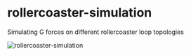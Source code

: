 # rollercoaster-simulation
Simulating G forces on different rollercoaster loop topologies

![rollercoaster-simulation](/eulerspiralrollercoster.png)
